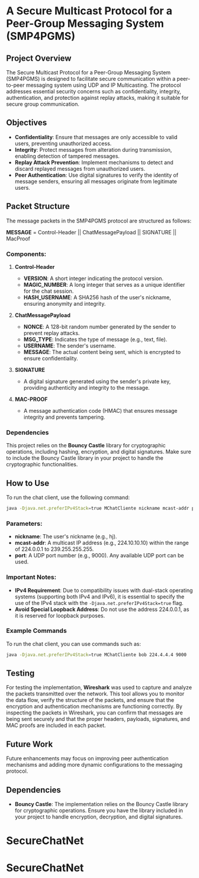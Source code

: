 # A Secure Multicast Protocol for a Peer-Group Messaging System (SMP4PGMS)

## Project Overview

The Secure Multicast Protocol for a Peer-Group Messaging System (SMP4PGMS) is designed to facilitate secure communication within a peer-to-peer messaging system using UDP and IP Multicasting. The protocol addresses essential security concerns such as confidentiality, integrity, authentication, and protection against replay attacks, making it suitable for secure group communication.

## Objectives

- **Confidentiality**: Ensure that messages are only accessible to valid users, preventing unauthorized access.
- **Integrity**: Protect messages from alteration during transmission, enabling detection of tampered messages.
- **Replay Attack Prevention**: Implement mechanisms to detect and discard replayed messages from unauthorized users.
- **Peer Authentication**: Use digital signatures to verify the identity of message senders, ensuring all messages originate from legitimate users.

## Packet Structure

The message packets in the SMP4PGMS protocol are structured as follows:

**MESSAGE** = Control-Header || ChatMessagePayload || SIGNATURE || MacProof

### Components:

1. **Control-Header**
   - **VERSION**: A short integer indicating the protocol version.
   - **MAGIC_NUMBER**: A long integer that serves as a unique identifier for the chat session.
   - **HASH_USERNAME**: A SHA256 hash of the user's nickname, ensuring anonymity and integrity.

2. **ChatMessagePayload**
   - **NONCE**: A 128-bit random number generated by the sender to prevent replay attacks.
   - **MSG_TYPE**: Indicates the type of message (e.g., text, file).
   - **USERNAME**: The sender's username.
   - **MESSAGE**: The actual content being sent, which is encrypted to ensure confidentiality.

3. **SIGNATURE**
   - A digital signature generated using the sender's private key, providing authenticity and integrity to the message.

4. **MAC-PROOF**
   - A message authentication code (HMAC) that ensures message integrity and prevents tampering.

### Dependencies

This project relies on the **Bouncy Castle** library for cryptographic operations, including hashing, encryption, and digital signatures. Make sure to include the Bouncy Castle library in your project to handle the cryptographic functionalities.

## How to Use

To run the chat client, use the following command:

```bash
java -Djava.net.preferIPv4Stack=true MChatCliente nickname mcast-addr port
```
### Parameters:

- **nickname**: The user's nickname (e.g., hj).
- **mcast-addr**: A multicast IP address (e.g., 224.10.10.10) within the range of 224.0.0.1 to 239.255.255.255.
- **port**: A UDP port number (e.g., 9000). Any available UDP port can be used.

### Important Notes:

- **IPv4 Requirement**: Due to compatibility issues with dual-stack operating systems (supporting both IPv4 and IPv6), it is essential to specify the use of the IPv4 stack with the `-Djava.net.preferIPv4Stack=true` flag.
- **Avoid Special Loopback Address**: Do not use the address 224.0.0.1, as it is reserved for loopback purposes.

### Example Commands

To run the chat client, you can use commands such as:

```bash
java -Djava.net.preferIPv4Stack=true MChatCliente bob 224.4.4.4 9000
```

## Testing

For testing the implementation, **Wireshark** was used to capture and analyze the packets transmitted over the network. This tool allows you to monitor the data flow, verify the structure of the packets, and ensure that the encryption and authentication mechanisms are functioning correctly. By inspecting the packets in Wireshark, you can confirm that messages are being sent securely and that the proper headers, payloads, signatures, and MAC proofs are included in each packet.

## Future Work

Future enhancements may focus on improving peer authentication mechanisms and adding more dynamic configurations to the messaging protocol.

## Dependencies

- **Bouncy Castle**: The implementation relies on the Bouncy Castle library for cryptographic operations. Ensure you have the library included in your project to handle encryption, decryption, and digital signatures.

# SecureChatNet
# SecureChatNet
